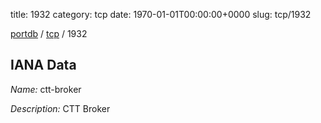 title: 1932
category: tcp
date: 1970-01-01T00:00:00+0000
slug: tcp/1932

[portdb](/) / [tcp](/category/tcp.html) / 1932


## IANA Data

_Name:_ ctt-broker

_Description:_ CTT Broker

